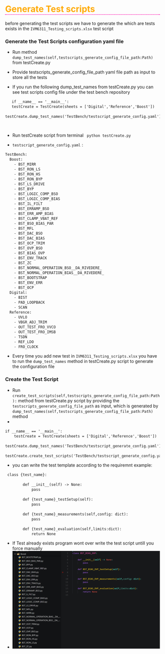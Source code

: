 <h1 style="color:#ffaa00; border-bottom: 2px dotted #ff00aa" >Generate Test scripts </h1>

before generating the test scripts we have to generate the which are tests exists in the ```IVM6311_Testing_scripts.xlsx``` test script 

<h3>Generate the Test Scripts configuration yaml file </h3>

* Run method ``` dump_test_names(self,testscripts_generate_config_file_path:Path) ``` from testCreate.py 

* Provide testscripts_generate_config_file_path yaml file path as input to store all the tests 
* If you run the following dump_test_names from testCreate.py  you can see test scripts config file under the test bench repository <br>
 ``` 
    if __name__ == '__main__': 
    testCreate = TestCreate(sheets = ['Digital','Reference','Boost']) 
    testCreate.dump_test_names('TestBench/testscript_generate_config.yaml') 
``` 
</br>

* Run testCreate script from terminal ``` python testCreate.py```

* ```testscript_generate_config.yaml``` : <br>
```
TestBench:
  Boost:
    - BST_MIRR
    - BST_RON_LS
    - BST_RON_HS
    - BST_RON_BYP
    - BST_LS_DRIVE
    - BST_BYP
    - BST_LOGIC_COMP_BSO
    - BST_LOGIC_COMP_BIAS
    - BST_IL_FILT
    - BST_ERRAMP_BSO
    - BST_ERR_AMP_BIAS
    - BST_CLAMP_VBAT_REF
    - BST_BSO_BIAS_PAR
    - BST_MFL
    - BST_DAC_BSO
    - BST_DAC_BIAS
    - BST_OCP_TRIM
    - BST_OVP_BSO
    - BST_BIAS_OVP
    - BST_ENV_TRACK
    - BST_ZC
    - BST_NORMAL_OPERATION_BSO__DA_RIVEDERE_
    - BST_NORMAL_OPERATION_BIAS__DA_RIVEDERE_
    - BST_BOOTSTRAP
    - BST_ENV_ERR
    - BST_OCP
  Digital:
    - BIST
    - PAD_LOOPBACK
    - SCAN
  Reference:
    - UVLO
    - VBGR_ADJ_TRIM
    - OUT_TEST_FRO_VVCO
    - OUT_TEST_FRO_IMSB
    - TSDN
    - REF_LDO
    - FRO_CLOCK
```

* Every time you add new test in ```IVM6311_Testing_scripts.xlsx``` you have to run the ```dump_test_names``` method in testCreate.py script to generate the configuration file 

<h3> Create the Test Script </h3>

- Run ```create_test_scripts(self,testscripts_generate_config_file_path:Path):``` method from testCreate.py script by providing the ```testscripts_generate_config_file_path``` as input, which is generated by ```dump_test_names(self,testscripts_generate_config_file_path:Path)``` method 
- 
``` 
if __name__ == '__main__':
    testCreate = TestCreate(sheets = ['Digital','Reference','Boost'])
    testCreate.dump_test_names('TestBench/testscript_generate_config.yaml')
    testCreate.create_test_scripts('TestBench/testscript_generate_config.yaml')
```

- you can write the test template according to  the requiremnt example:
``` 
 class {test_name}:

        def __init__(self) -> None:
            pass
        
        def {test_name}_testSetup(self):
            pass 
        
        def {test_name}_measurements(self,config: dict):
            pass
        
        def {test_name}_evaluation(self,limits:dict):
            return None

```

- If Test already exists program wont over write the test script untill you force manually 
- ![alt text](image.png) 